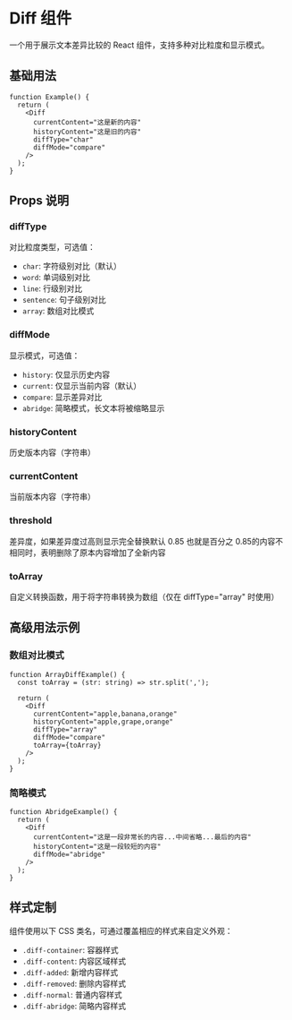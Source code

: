 # Diff 组件

一个用于展示文本差异比较的 React 组件，支持多种对比粒度和显示模式。

## 基础用法

```tsx
function Example() {
  return (
    <Diff
      currentContent="这是新的内容"
      historyContent="这是旧的内容"
      diffType="char"
      diffMode="compare"
    />
  );
}
```

## Props 说明

### diffType
对比粒度类型，可选值：
- `char`: 字符级别对比（默认）
- `word`: 单词级别对比
- `line`: 行级别对比
- `sentence`: 句子级别对比
- `array`: 数组对比模式

### diffMode
显示模式，可选值：
- `history`: 仅显示历史内容
- `current`: 仅显示当前内容（默认）
- `compare`: 显示差异对比
- `abridge`: 简略模式，长文本将被缩略显示

### historyContent
历史版本内容（字符串）

### currentContent
当前版本内容（字符串）

### threshold
差异度，如果差异度过高则显示完全替换默认 0.85 也就是百分之 0.85的内容不相同时，表明删除了原本内容增加了全新内容

### toArray
自定义转换函数，用于将字符串转换为数组（仅在 diffType="array" 时使用）

## 高级用法示例

### 数组对比模式

```tsx
function ArrayDiffExample() {
  const toArray = (str: string) => str.split(',');
  
  return (
    <Diff
      currentContent="apple,banana,orange"
      historyContent="apple,grape,orange"
      diffType="array"
      diffMode="compare"
      toArray={toArray}
    />
  );
}
```

### 简略模式

```tsx
function AbridgeExample() {
  return (
    <Diff
      currentContent="这是一段非常长的内容...中间省略...最后的内容"
      historyContent="这是一段较短的内容"
      diffMode="abridge"
    />
  );
}
```

## 样式定制

组件使用以下 CSS 类名，可通过覆盖相应的样式来自定义外观：

- `.diff-container`: 容器样式
- `.diff-content`: 内容区域样式
- `.diff-added`: 新增内容样式
- `.diff-removed`: 删除内容样式
- `.diff-normal`: 普通内容样式
- `.diff-abridge`: 简略内容样式